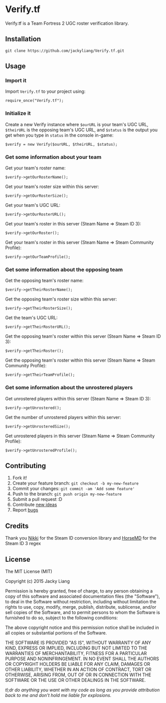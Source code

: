 # Verify.tf

Verify.tf is a Team Fortress 2 UGC roster verification library. 

## Installation

    git clone https://github.com/jackyliang/Verify.tf.git

## Usage

### Import it

Import `Verify.tf` to your project using:
    
    require_once("Verify.tf");
    
### Initialize it 
    
Create a new Verify instance where `$ourURL` is your team's UGC URL, `$theirURL`
is the opposing team's UGC URL, and `$status` is the output you get when you type
in `status` in the console in-game:

    $verify = new Verify($ourURL, $theirURL, $status);
    
### Get some information about your team 
    
Get your team's roster name:

    $verify->getOurRosterName();
    
Get your team's roster size within this server:

    $verify->getOurRosterSize();
    
Get your team's UGC URL:
 
    $verify->getOurRosterURL();
    
Get your team's roster in this server (Steam Name => Steam ID 3):

    $verify->getOurRoster();
     
Get your team's roster in this server (Steam Name => Steam Community Profile):

    $verify->getOurTeamProfile();
    
### Get some information about the opposing team 
    
Get the opposing team's roster name:

    $verify->getTheirRosterName();
    
Get the opposing team's roster size within this server:

    $verify->getTheirRosterSize();
    
Get the team's UGC URL:
 
    $verify->getTheirRosterURL();
    
Get the opposing team's roster within this server (Steam Name => Steam ID 3):

    $verify->getTheirRoster();
    
Get the opposing team's roster within this server (Steam Name => Steam Community Profile):

    $verify->getTheirTeamProfile();
    
### Get some information about the unrostered players  
    
Get unrostered players within this server (Steam Name => Steam ID 3):

    $verify->getUnrostered();
    
Get the number of unrostered players within this server:

    $verify->getUnrosteredSize(); 
    
Get unrostered players in this server (Steam Name => Steam Community Profile):

    $verify->getUnrosteredProfile(); 

## Contributing

1. Fork it!
2. Create your feature branch: `git checkout -b my-new-feature`
3. Commit your changes: `git commit -am 'Add some feature'`
4. Push to the branch: `git push origin my-new-feature`
5. Submit a pull request :D
6. Contribute [new ideas](https://github.com/jackyliang/Verify.tf/issues/new)
7. Report [bugs](https://github.com/jackyliang/Verify.tf/issues/new)

## Credits

Thank you [Nikki](https://github.com/nikkiii/s) for the Steam ID conversion library
and [HorseMD](https://github.com/HorseMD/) for the Steam ID 3 regex

## License

The MIT License (MIT)

Copyright (c) 2015 Jacky Liang

Permission is hereby granted, free of charge, to any person obtaining a copy
of this software and associated documentation files (the "Software"), to deal
in the Software without restriction, including without limitation the rights
to use, copy, modify, merge, publish, distribute, sublicense, and/or sell
copies of the Software, and to permit persons to whom the Software is
furnished to do so, subject to the following conditions:

The above copyright notice and this permission notice shall be included in all
copies or substantial portions of the Software.

THE SOFTWARE IS PROVIDED "AS IS", WITHOUT WARRANTY OF ANY KIND, EXPRESS OR
IMPLIED, INCLUDING BUT NOT LIMITED TO THE WARRANTIES OF MERCHANTABILITY,
FITNESS FOR A PARTICULAR PURPOSE AND NONINFRINGEMENT. IN NO EVENT SHALL THE
AUTHORS OR COPYRIGHT HOLDERS BE LIABLE FOR ANY CLAIM, DAMAGES OR OTHER
LIABILITY, WHETHER IN AN ACTION OF CONTRACT, TORT OR OTHERWISE, ARISING FROM,
OUT OF OR IN CONNECTION WITH THE SOFTWARE OR THE USE OR OTHER DEALINGS IN THE
SOFTWARE.

*tl;dr do anything you want with my code as long as you provide attribution 
back to me and don’t hold me liable for explosions.*
